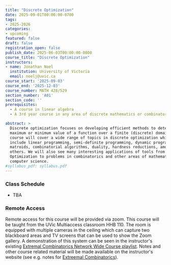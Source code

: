 ```yaml
---
title: "Discrete Optimization"
date: 2025-09-01T00:00:00-0700
tags:
- 2025-2026
categories:
- upcoming
featured: false
draft: false
registration_open: false
publish_date: 2025-06-03T00:00:00-0800
course_title: "Discrete Optimization"
instructors:
- name: Jonathan Noel
  institution: University of Victoria
  email: noelj@uvic.ca
course_start: '2025-09-03'
course_end: '2025-12-03'
course_number: MATH 428/529
section_number: 'A01'
section_code: ''
prerequisites:
  - A course in linear algebra
  - A 3rd year course in any area of discrete mathematics or combinatorics

abstract: >
  Discrete optimization focuses on developing efficient methods to determine the
  maximum or minimum value of a function over a finite (discrete) domain. This
  course will cover a wide range of topics in discrete optimization which may
  include linear programming, semi-definite programming, dynamic programming,
  matroids, combinatorial algorithms, duality, hardness reductions, among
  others. We will also see many interesting applications of tools from Discrete
  Optimization to problems in combinatorics and other areas of mathematics and
  computer science. 
#syllabus_pdf: syllabus.pdf
---
```



### Class Schedule
  * TBA

### Remote Access
Remote access for this course will be provided via zoom. This course will be
taught from the UVic Multiaccess classroom HHB 110. The room is equipped with
multiple cameras in the ceiling which can capture two blackboard areas and TV
screens that can be used to show the Zoom gallery. A demonstration of this
system can be seen in the instructor's existing [Extremal Combinatorics Network
Wide Course
playlist](https://youtube.com/playlist?list=PLtxJg53s2o0MEvvdIxPKI1AXYLI1cH4A2&si=M6HDNRpTOr5PGCH0).
Notes and other course related material will be made available on the
instructor's website (see e.g. notes for [Extreemal
Combinatorics](https://extremalcombinatorics.com/notes/root-1-2-2.html)).

